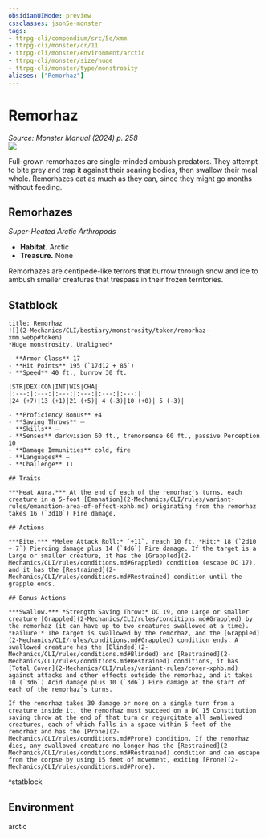 ```yaml
---
obsidianUIMode: preview
cssclasses: json5e-monster
tags:
- ttrpg-cli/compendium/src/5e/xmm
- ttrpg-cli/monster/cr/11
- ttrpg-cli/monster/environment/arctic
- ttrpg-cli/monster/size/huge
- ttrpg-cli/monster/type/monstrosity
aliases: ["Remorhaz"]
---
```

# Remorhaz
*Source: Monster Manual (2024) p. 258*  
![](2-Mechanics/CLI/bestiary/monstrosity/img/remorhazes.webp#right)

Full-grown remorhazes are single-minded ambush predators. They attempt to bite prey and trap it against their searing bodies, then swallow their meal whole. Remorhazes eat as much as they can, since they might go months without feeding.

## Remorhazes

*Super-Heated Arctic Arthropods*

- **Habitat.** Arctic  
- **Treasure.** None  

Remorhazes are centipede-like terrors that burrow through snow and ice to ambush smaller creatures that trespass in their frozen territories.

## Statblock

```ad-statblock
title: Remorhaz
![](2-Mechanics/CLI/bestiary/monstrosity/token/remorhaz-xmm.webp#token)
*Huge monstrosity, Unaligned*

- **Armor Class** 17 
- **Hit Points** 195 (`17d12 + 85`) 
- **Speed** 40 ft., burrow 30 ft.

|STR|DEX|CON|INT|WIS|CHA|
|:---:|:---:|:---:|:---:|:---:|:---:|
|24 (+7)|13 (+1)|21 (+5)| 4 (-3)|10 (+0)| 5 (-3)|

- **Proficiency Bonus** +4
- **Saving Throws** ⏤
- **Skills** ⏤
- **Senses** darkvision 60 ft., tremorsense 60 ft., passive Perception 10
- **Damage Immunities** cold, fire
- **Languages** —
- **Challenge** 11

## Traits

***Heat Aura.*** At the end of each of the remorhaz's turns, each creature in a 5-foot [Emanation](2-Mechanics/CLI/rules/variant-rules/emanation-area-of-effect-xphb.md) originating from the remorhaz takes 16 (`3d10`) Fire damage.

## Actions

***Bite.*** *Melee Attack Roll:* `+11`, reach 10 ft. *Hit:* 18 (`2d10 + 7`) Piercing damage plus 14 (`4d6`) Fire damage. If the target is a Large or smaller creature, it has the [Grappled](2-Mechanics/CLI/rules/conditions.md#Grappled) condition (escape DC 17), and it has the [Restrained](2-Mechanics/CLI/rules/conditions.md#Restrained) condition until the grapple ends.

## Bonus Actions

***Swallow.*** *Strength Saving Throw:* DC 19, one Large or smaller creature [Grappled](2-Mechanics/CLI/rules/conditions.md#Grappled) by the remorhaz (it can have up to two creatures swallowed at a time). *Failure:* The target is swallowed by the remorhaz, and the [Grappled](2-Mechanics/CLI/rules/conditions.md#Grappled) condition ends. A swallowed creature has the [Blinded](2-Mechanics/CLI/rules/conditions.md#Blinded) and [Restrained](2-Mechanics/CLI/rules/conditions.md#Restrained) conditions, it has [Total Cover](2-Mechanics/CLI/rules/variant-rules/cover-xphb.md) against attacks and other effects outside the remorhaz, and it takes 10 (`3d6`) Acid damage plus 10 (`3d6`) Fire damage at the start of each of the remorhaz's turns.

If the remorhaz takes 30 damage or more on a single turn from a creature inside it, the remorhaz must succeed on a DC 15 Constitution saving throw at the end of that turn or regurgitate all swallowed creatures, each of which falls in a space within 5 feet of the remorhaz and has the [Prone](2-Mechanics/CLI/rules/conditions.md#Prone) condition. If the remorhaz dies, any swallowed creature no longer has the [Restrained](2-Mechanics/CLI/rules/conditions.md#Restrained) condition and can escape from the corpse by using 15 feet of movement, exiting [Prone](2-Mechanics/CLI/rules/conditions.md#Prone).
```
^statblock

## Environment

arctic